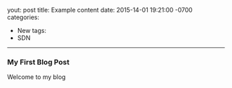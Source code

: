 yout: post
title: Example content
date: 2015-14-01 19:21:00 -0700
categories:
- New
tags:
- SDN
---

### My First Blog Post

Welcome to my blog

